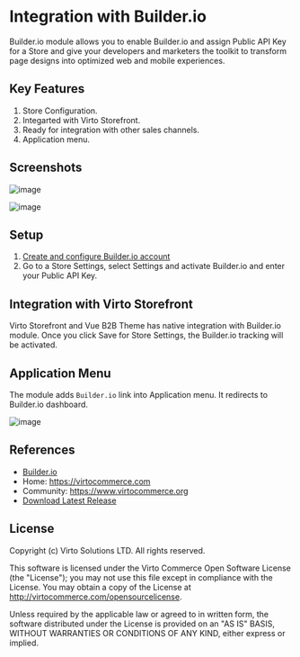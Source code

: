 # Integration with Builder.io

Builder.io module allows you to enable Builder.io and assign Public API Key for a Store and give your developers
and marketers the toolkit to transform page designs into optimized web and mobile experiences.

## Key Features
1. Store Configuration.
1. Integarted with Virto Storefront.
1. Ready for integration with other sales channels.
1. Application menu.

## Screenshots
![image](https://github.com/VirtoCommerce/vc-module-builder-io/assets/7639413/a93494be-1514-4189-91ea-f930f583aa9b)

![image](https://github.com/VirtoCommerce/vc-module-builder-io/assets/7639413/c642e205-6884-414d-9de1-9f42084aeb30)

## Setup
1. [Create and сonfigure Builder.io account](https://www.builder.io/)
1. Go to a Store Settings, select Settings and activate Builder.io and enter your Public API Key.

## Integration with Virto Storefront
Virto Storefront and Vue B2B Theme has native integration with Builder.io module. 
Once you click Save for Store Settings, the Builder.io tracking will be activated.


## Application Menu 
The module adds `Builder.io` link into Application menu. It redirects to Builder.io dashboard. 

![image](https://github.com/VirtoCommerce/vc-module-builder-io/assets/7639413/88565cf4-bcfc-451a-a555-301e98e73d2c)


## References
* [Builder.io](https://www.builder.io)
* Home: https://virtocommerce.com
* Community: https://www.virtocommerce.org
* [Download Latest Release](https://github.com/VirtoCommerce/vc-module-builder-io/releases/latest)

## License
Copyright (c) Virto Solutions LTD.  All rights reserved.

This software is licensed under the Virto Commerce Open Software License (the "License"); you
may not use this file except in compliance with the License. You may
obtain a copy of the License at http://virtocommerce.com/opensourcelicense.

Unless required by the applicable law or agreed to in written form, the software
distributed under the License is provided on an "AS IS" BASIS,
WITHOUT WARRANTIES OR CONDITIONS OF ANY KIND, either express or
implied.
